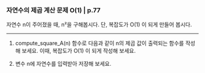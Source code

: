 ### 자연수의 제곱 계산 문제 O(1) | p.77
자연수 n이 주어졌을 때, n²을 구해봅시다.
단, 복잡도가 O(1) 이 되게 만들어 봅시다.

---

1. compute_square_A(n) 함수로 다음과 같이 n의 제곱 값이 출력되는 함수를 작성해 보세요. 이때, 복잡도가 O(1) 이 되게 작성해 보세요.

2. 변수 n에 자연수를 입력받아 저장해 보세요.
